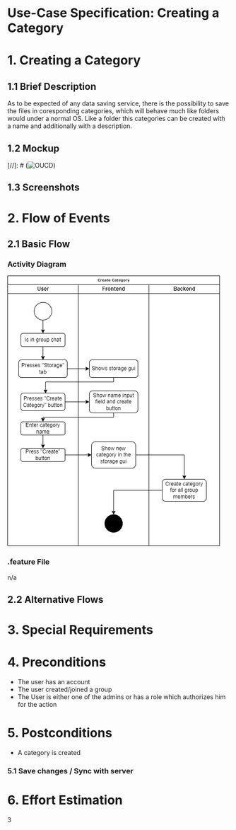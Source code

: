 # Use-Case Specification: Creating a Category

# 1. Creating a Category

## 1.1 Brief Description
As to be expected of any data saving service, there is the possibility to save the files in coresponding categories, which will behave much like folders would under a normal OS. Like a folder this categories can be created with a name and additionally with a description.

## 1.2 Mockup
[//]: # (![OUCD](./Mock_ups/Clear%20Chat.PNG))

## 1.3 Screenshots


# 2. Flow of Events

## 2.1 Basic Flow


### Activity Diagram
![OUCD](./Activity_Diagrams/Create_Category.png)

### .feature File
n/a

## 2.2 Alternative Flows


# 3. Special Requirements


# 4. Preconditions
- The user has an account
- The user created/joined a group
- The User is either one of the admins or has a role which authorizes him for the action

# 5. Postconditions
- A category is created

### 5.1 Save changes / Sync with server

# 6. Effort Estimation
3